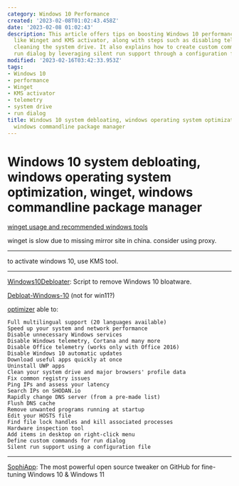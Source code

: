 ```yaml
---
category: Windows 10 Performance
created: '2023-02-08T01:02:43.458Z'
date: '2023-02-08 01:02:43'
description: This article offers tips on boosting Windows 10 performance using tools
  like Winget and KMS activator, along with steps such as disabling telemetry and
  cleaning the system drive. It also explains how to create custom commands for the
  run dialog by leveraging silent run support through a configuration file.
modified: '2023-02-16T03:42:33.953Z'
tags:
- Windows 10
- performance
- Winget
- KMS activator
- telemetry
- system drive
- run dialog
title: Windows 10 system debloating, windows operating system optimization, winget,
  windows commandline package manager
---
```


# Windows 10 system debloating, windows operating system optimization, winget, windows commandline package manager

[winget usage and recommended windows tools](https://blog.csdn.net/taurusbt/article/details/124472397)

winget is slow due to missing mirror site in china. consider using proxy.

----

to activate windows 10, use KMS tool.

----

[Windows10Debloater](https://github.com/Sycnex/Windows10Debloater): Script to remove Windows 10 bloatware.

[Debloat-Windows-10](https://github.com/W4RH4WK/Debloat-Windows-10) (not for win11?)

[optimizer](https://github.com/hellzerg/optimizer) able to:

```
Full multilingual support (20 languages available)
Speed up your system and network performance
Disable unnecessary Windows services
Disable Windows telemetry, Cortana and many more
Disable Office telemetry (works only with Office 2016)
Disable Windows 10 automatic updates
Download useful apps quickly at once
Uninstall UWP apps
Clean your system drive and major browsers' profile data
Fix common registry issues
Ping IPs and assess your latency
Search IPs on SHODAN.io
Rapidly change DNS server (from a pre-made list)
Flush DNS cache
Remove unwanted programs running at startup
Edit your HOSTS file
Find file lock handles and kill associated processes
Hardware inspection tool
Add items in desktop on right-click menu
Define custom commands for run dialog
Silent run support using a configuration file
```

----

[SophiApp](https://github.com/Sophia-Community/SophiApp): The most powerful open source tweaker on GitHub for fine-tuning Windows 10 & Windows 11


